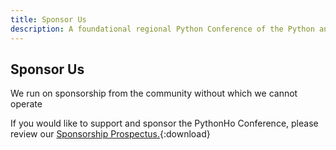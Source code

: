 ```yaml
---
title: Sponsor Us
description: A foundational regional Python Conference of the Python and developer community in Volta.
---
```


## Sponsor Us

We run on sponsorship from the community without which we cannot operate

If you would like to support and sponsor the PythonHo Conference, please review our [Sponsorship Prospectus.](../static/GitGitHub.pdf){:download}

